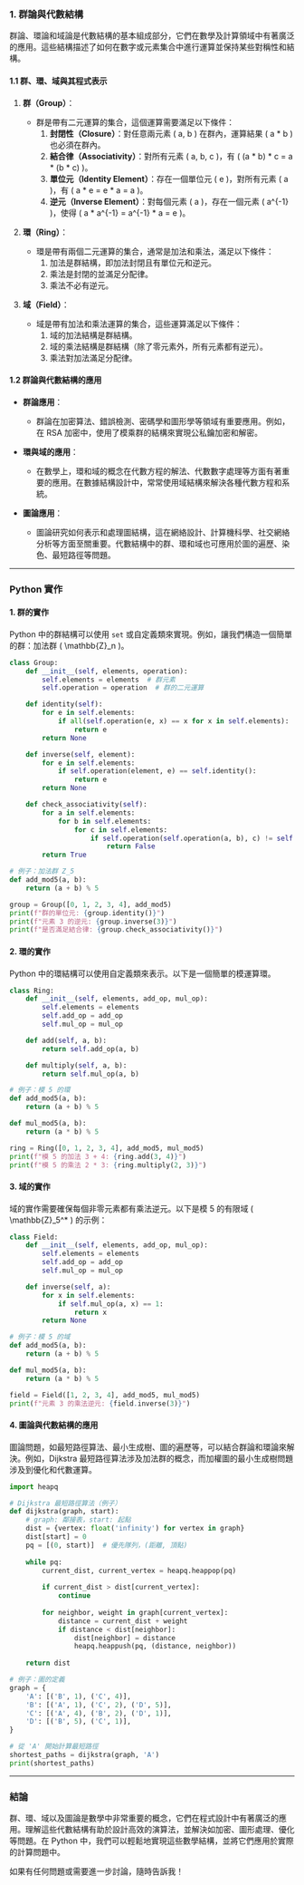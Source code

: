 ### 1. **群論與代數結構**

群論、環論和域論是代數結構的基本組成部分，它們在數學及計算領域中有著廣泛的應用。這些結構描述了如何在數字或元素集合中進行運算並保持某些對稱性和結構。

#### 1.1 **群、環、域與其程式表示**

1. **群（Group）**：
   - 群是帶有二元運算的集合，這個運算需要滿足以下條件：
     1. **封閉性（Closure）**：對任意兩元素 \( a, b \) 在群內，運算結果 \( a * b \) 也必須在群內。
     2. **結合律（Associativity）**：對所有元素 \( a, b, c \)，有 \( (a * b) * c = a * (b * c) \)。
     3. **單位元（Identity Element）**：存在一個單位元 \( e \)，對所有元素 \( a \)，有 \( a * e = e * a = a \)。
     4. **逆元（Inverse Element）**：對每個元素 \( a \)，存在一個元素 \( a^{-1} \)，使得 \( a * a^{-1} = a^{-1} * a = e \)。

2. **環（Ring）**：
   - 環是帶有兩個二元運算的集合，通常是加法和乘法，滿足以下條件：
     1. 加法是群結構，即加法封閉且有單位元和逆元。
     2. 乘法是封閉的並滿足分配律。
     3. 乘法不必有逆元。
   
3. **域（Field）**：
   - 域是帶有加法和乘法運算的集合，這些運算滿足以下條件：
     1. 域的加法結構是群結構。
     2. 域的乘法結構是群結構（除了零元素外，所有元素都有逆元）。
     3. 乘法對加法滿足分配律。

#### 1.2 **群論與代數結構的應用**

- **群論應用**：
  - 群論在加密算法、錯誤檢測、密碼學和圖形學等領域有重要應用。例如，在 RSA 加密中，使用了模乘群的結構來實現公私鑰加密和解密。
  
- **環與域的應用**：
  - 在數學上，環和域的概念在代數方程的解法、代數數字處理等方面有著重要的應用。在數據結構設計中，常常使用域結構來解決各種代數方程和系統。

- **圖論應用**：
  - 圖論研究如何表示和處理圖結構，這在網絡設計、計算機科學、社交網絡分析等方面至關重要。代數結構中的群、環和域也可應用於圖的遍歷、染色、最短路徑等問題。

---

### Python 實作

#### 1. **群的實作**

Python 中的群結構可以使用 `set` 或自定義類來實現。例如，讓我們構造一個簡單的群：加法群 \( \mathbb{Z}_n \)。

```python
class Group:
    def __init__(self, elements, operation):
        self.elements = elements  # 群元素
        self.operation = operation  # 群的二元運算

    def identity(self):
        for e in self.elements:
            if all(self.operation(e, x) == x for x in self.elements):
                return e
        return None

    def inverse(self, element):
        for e in self.elements:
            if self.operation(element, e) == self.identity():
                return e
        return None

    def check_associativity(self):
        for a in self.elements:
            for b in self.elements:
                for c in self.elements:
                    if self.operation(self.operation(a, b), c) != self.operation(a, self.operation(b, c)):
                        return False
        return True

# 例子：加法群 Z_5
def add_mod5(a, b):
    return (a + b) % 5

group = Group([0, 1, 2, 3, 4], add_mod5)
print(f"群的單位元: {group.identity()}")
print(f"元素 3 的逆元: {group.inverse(3)}")
print(f"是否滿足結合律: {group.check_associativity()}")
```

#### 2. **環的實作**

Python 中的環結構可以使用自定義類來表示。以下是一個簡單的模運算環。

```python
class Ring:
    def __init__(self, elements, add_op, mul_op):
        self.elements = elements
        self.add_op = add_op
        self.mul_op = mul_op

    def add(self, a, b):
        return self.add_op(a, b)

    def multiply(self, a, b):
        return self.mul_op(a, b)

# 例子：模 5 的環
def add_mod5(a, b):
    return (a + b) % 5

def mul_mod5(a, b):
    return (a * b) % 5

ring = Ring([0, 1, 2, 3, 4], add_mod5, mul_mod5)
print(f"模 5 的加法 3 + 4: {ring.add(3, 4)}")
print(f"模 5 的乘法 2 * 3: {ring.multiply(2, 3)}")
```

#### 3. **域的實作**

域的實作需要確保每個非零元素都有乘法逆元。以下是模 5 的有限域 \( \mathbb{Z}_5^* \) 的示例：

```python
class Field:
    def __init__(self, elements, add_op, mul_op):
        self.elements = elements
        self.add_op = add_op
        self.mul_op = mul_op

    def inverse(self, a):
        for x in self.elements:
            if self.mul_op(a, x) == 1:
                return x
        return None

# 例子：模 5 的域
def add_mod5(a, b):
    return (a + b) % 5

def mul_mod5(a, b):
    return (a * b) % 5

field = Field([1, 2, 3, 4], add_mod5, mul_mod5)
print(f"元素 3 的乘法逆元: {field.inverse(3)}")
```

#### 4. **圖論與代數結構的應用**

圖論問題，如最短路徑算法、最小生成樹、圖的遍歷等，可以結合群論和環論來解決。例如，Dijkstra 最短路徑算法涉及加法群的概念，而加權圖的最小生成樹問題涉及到優化和代數運算。

```python
import heapq

# Dijkstra 最短路徑算法（例子）
def dijkstra(graph, start):
    # graph: 鄰接表，start: 起點
    dist = {vertex: float('infinity') for vertex in graph}
    dist[start] = 0
    pq = [(0, start)]  # 優先隊列，(距離, 頂點)
    
    while pq:
        current_dist, current_vertex = heapq.heappop(pq)
        
        if current_dist > dist[current_vertex]:
            continue
        
        for neighbor, weight in graph[current_vertex]:
            distance = current_dist + weight
            if distance < dist[neighbor]:
                dist[neighbor] = distance
                heapq.heappush(pq, (distance, neighbor))
    
    return dist

# 例子：圖的定義
graph = {
    'A': [('B', 1), ('C', 4)],
    'B': [('A', 1), ('C', 2), ('D', 5)],
    'C': [('A', 4), ('B', 2), ('D', 1)],
    'D': [('B', 5), ('C', 1)],
}

# 從 'A' 開始計算最短路徑
shortest_paths = dijkstra(graph, 'A')
print(shortest_paths)
```

---

### 結論

群、環、域以及圖論是數學中非常重要的概念，它們在程式設計中有著廣泛的應用。理解這些代數結構有助於設計高效的演算法，並解決如加密、圖形處理、優化等問題。在 Python 中，我們可以輕鬆地實現這些數學結構，並將它們應用於實際的計算問題中。

如果有任何問題或需要進一步討論，隨時告訴我！